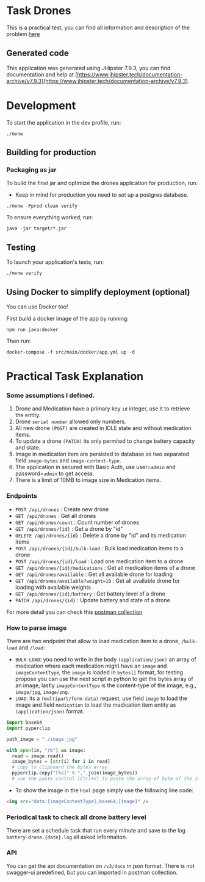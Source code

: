 # Task Drones

This is a practical test, you can find all information and description of the problem [here](./drones.md)

## Generated code

This application was generated using JHipster 7.9.3, you can find documentation and help at [https://www.jhipster.tech/documentation-archive/v7.9.3](https://www.jhipster.tech/documentation-archive/v7.9.3).

# Development

To start the application in the dev profile, run:

```
./mvnw
```

## Building for production

### Packaging as jar

To build the final jar and optimize the drones application for production, run:

- Keep in mind for production you need to set up a postgres database.

```
./mvnw -Pprod clean verify
```

To ensure everything worked, run:

```
java -jar target/*.jar
```

## Testing

To launch your application's tests, run:

```
./mvnw verify
```

## Using Docker to simplify deployment (optional)

You can use Docker too!

First build a docker image of the app by running:

```
npm run java:docker
```

Then run:

```
docker-compose -f src/main/docker/app.yml up -d
```

# Practical Task Explanation

### Some assumptions I defined.

1. Drone and Medication have a primary key `id` integer, use it to retrieve the entity.
2. Drone `serial number` allowed only numbers.
3. All new drone `(POST)` are created in IDLE state and without medication items.
4. To update a drone `(PATCH)` its only permited to change battery capacity and state.
5. Image in medication item are persisted to database as two separated field `image-bytes` and `image-content-type`.
6. The application in secured with Basic Auth, use user=`admin` and password=`admin` to get access.
7. There is a limit of 10MB to image size in Medication items.

### Endpoints

- `POST /api/drones` : Create new drone
- `GET /api/drones` : Get all drones
- `GET /api/drones/count` : Count number of drones
- `GET /api/drones/{id}` : Get a drone by "id"
- `DELETE /api/drones/{id}` : Delete a drone by "id" and its medication items
- `POST /api/drones/{id}/bulk-load` : Bulk load medication items to a drone
- `POST /api/drones/{id}/load` : Load one medication item to a drone
- `GET /api/drones/{id}/medications` : Get all medication items of a drone
- `GET /api/drones/available` : Get all available drone for loading
- `GET /api/drones/available?weight=10` : Get all available drone for loading with available weights
- `GET /api/drones/{id}/battery` : Get battery level of a drone
- `PATCH /api/drones/{id}` : Update battery and state of a drone

For more detail you can check this [postman collection](./Drones.postman_collection.json)

### How to parse image

There are two endpoint that allow to load medication item to a drone, `/bulk-load` and `/load`:

- `BULK-LOAD`: you need to write in the body `(application/json)` an array of medication where each medication might have an `image` and `imageContentType`, the `image` is loaded in `bytes[]` format, for testing propose you can use the next script in python to get the bytes array of an image, lastly `imageContentType` is the content-type of the image, e.g., `image/jpg`, `image/png`.
- `LOAD`: its a `(multipart/form-data)` request, use field `image` to load the image and field `medication` to load the medication item entity as `(application/json)` format.

```py
import base64
import pyperclip

path_image = "./image.jpg"

with open(im, "rb") as image:
  read = image.read()
  image_bytes = [str(i) for i in read]
  # copy to clipboard the bytes array
  pyperclip.copy("[%s]" % ",".join(image_bytes))
  # use the paste control (Ctrl+V) to paste the array of byte of the image
```

- To show the image in the `html` page simply use the following line code:

```html
<img src="data:[imageContentType];base64,[image]" />
```

### Periodical task to check all drone battery level

There are set a schedule task that run every minute and save to the log `battery-drone.{date}.log` all asked information.

### API

You can get the api documentation on `/v3/docs` in json format. There is not swagger-ui predefined, but you can imported in postman collection.
